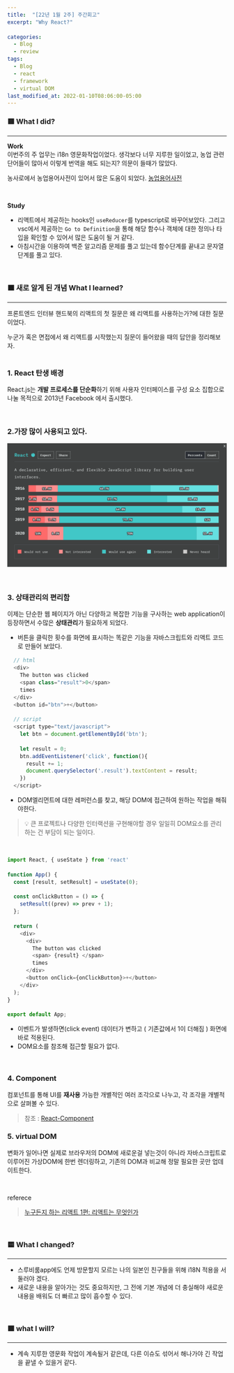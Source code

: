 ```yaml
---
title:  "[22년 1월 2주] 주간회고"
excerpt: "Why React?"

categories:
  - Blog
  - review
tags:
  - Blog
  - react
  - framework
  - virtual DOM
last_modified_at: 2022-01-10T08:06:00-05:00
---
```


### 🟥 What I did?
---
**Work**   
이번주의 주 업무는 i18n 영문화작업이었다. 생각보다 너무 지루한 일이었고, 농업 관련 단어들이 많아서 이렇게 번역을 해도 되는지? 의문이 들때가 많았다. 

농사로에서 농업용어사전이 있어서 많은 도움이 되었다.
[농업용어사전](https://www.nongsaro.go.kr/portal/ps/psq/psqb/farmTermSimpleDicLst.ps?pageIndex=1&pageSize=10&menuId=PS00064&searchTagWord=ㄱ&option=0&sWordNm=ㄱ)

<br />

**Study**
- 리액트에서 제공하는 hooks인 `useReducer`를 typescript로 바꾸어보았다. 
그리고 vsc에서 제공하는 `Go to Definition`을 통해 해당 함수나 객체에 대한 정의나 타입을 확인할 수 있어서 많은 도움이 될 거 같다.
- 아침시간을 이용하여 백준 알고리즘 문제를 풀고 있는데 함수단계를 끝내고 문자열 단계를 풀고 있다.

<br />

### 🟧 새로 알게 된 개념 What I learned?
---
프론트엔드 인터뷰 핸드북의 리액트의 첫 질문은 왜 리액트를 사용하는가?에 대한 질문이었다. 

누군가 혹은 면접에서 왜 리액트를 시작했는지 질문이 들어왔을 때의 답안을 정리해보자.    
<br />

### 1. React 탄생 배경
React.js는 **개발 프로세스를 단순화**하기 위해 사용자 인터페이스를 구성 요소 집합으로 나눌 목적으로 2013년 Facebook 에서 출시했다. 

<br />

### 2.가장 많이 사용되고 있다.
![react](/assets/images/most_used_react.png)

<br />

### 3. 상태관리의 편리함   
이제는 단순한 웹 페이지가 아닌 다양하고 복잡한 기능을 구사하는 web application이 등장하면서 수많은 **상태관리**가 필요하게 되었다. 

- 버튼을 클릭한 횟수를 화면에 표시하는 똑같은 기능을 자바스크립트와 리액트 코드로 만들어 보았다. 
```javascript
  // html
  <div>
    The button was clicked 
    <span class="result">0</span>
    times
  </div>
  <button id="btn">+</button>

  // script
  <script type="text/javascript">
    let btn = document.getElementById('btn');

    let result = 0;
    btn.addEventListener('click', function(){
      result += 1;
      document.querySelector('.result').textContent = result;
    })
  </script>
```
* DOM엘리먼트에 대한 레퍼런스를 찾고, 해당 DOM에 접근하여 원하는 작업을 해줘야한다. 
> 💡 큰 프로젝트나 다양한 인터랙션을 구현해야할 경우 일일히 DOM요소를 관리하는 건 부담이 되는 일이다. 

<br />

```javascript
import React, { useState } from 'react'

function App() {
  const [result, setResult] = useState(0);

  const onClickButton = () => {
    setResult((prev) => prev + 1);
  };

  return (
    <div>
      <div>
        The button was clicked
        <span> {result} </span>
        times
      </div>
      <button onClick={onClickButton}>+</button>
    </div>
  );
}

export default App;
```
* 이벤트가 발생하면(click event) 데이터가 변하고 ( 기존값에서 1이 더해짐 ) 화면에 바로 적용된다. 
* DOM요소를 참조해 접근할 필요가 없다. 

<br />

### 4. Component
컴포넌트를 통해 UI를 **재사용** 가능한 개별적인 여러 조각으로 나누고, 각 조각을 개별적으로 살펴볼 수 있다.   
> 참조 : [React-Component](https://ko.reactjs.org/docs/components-and-props.html)

### 5. virtual DOM
변화가 일어나면 실제로 브라우저의 DOM에 새로운걸 넣는것이 아니라 자바스크립트로 이루어진 가상DOM에 한번 렌더링하고, 기존의 DOM과 비교해 정말 필요한 곳만 업데이트한다. 

<br />

referece   
> [누구든지 하는 리액트 1편: 리액트는 무엇인가](https://velopert.com/3612)


<br />

### 🟨 **What I changed?** 
---
- 스루비룸app에도 언제 방문할지 모르는 나의 일본인 친구들을 위해 i18N 적용을 서둘러야 겠다.
- 새로운 내용을 알아가는 것도 중요하지만, 그 전에 기본 개념에 더 충실해야 새로운 내용을 배워도 더 빠르고 많이 흡수할 수 있다.

<br />

### 🟩 **what I will?**
---
* 계속 지루한 영문화 작업이 계속될거 같은데, 다른 이슈도 섞어서 해나가야 긴 작업을 끝낼 수 있을거 같다. 